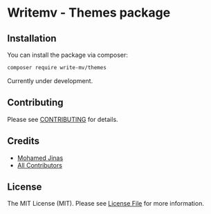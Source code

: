 # Writemv - Themes package


## Installation

You can install the package via composer:

```bash
composer require write-mv/themes
```

Currently under development.

## Contributing

Please see [CONTRIBUTING](CONTRIBUTING.md) for details.


## Credits

-   [Mohamed Jinas](https://github.com/write-mv)
-   [All Contributors](../../contributors)

## License

The MIT License (MIT). Please see [License File](LICENSE.md) for more information.
